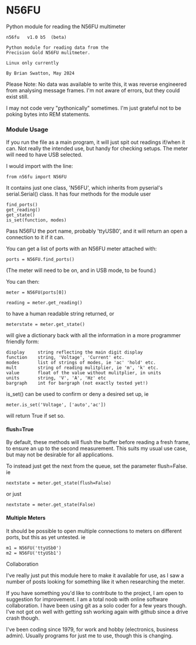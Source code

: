 # N56FU
Python module for reading the N56FU multimeter

    n56fu   v1.0 b5  (beta)

    Python module for reading data from the
    Precision Gold N56FU mulitmeter.

    Linux only currently

    By Brian Swatton, May 2024


Please Note:
No data was available to write this, it was reverse engineered
from analysing message frames.  I'm not aware of errors, but
they could exist still.

I may not code very "pythonically" sometimes. I'm just grateful
not to be poking bytes into REM statements.


### Module Usage

If you run the file as a main program, it will just spit out
readings if/when it can. Not really the intended use, but handy
for checking setups.  The meter will need to have USB selected.

I would import with the line:

    from n56fu import N56FU

It contains just one class, 'N56FU', which inherits from
pyserial's serial.Serial() class. It has four methods for the
module user

	find_ports()
	get_reading()
	get_state()
    is_set(function, modes)

Pass N56FU the port name, probably 'ttyUSB0', and it will return an
open a connection to it if it can.

You can get a list of ports with an N56FU meter attached with:

	ports = N56FU.find_ports()

(The meter will need to be on, and in USB mode, to be found.)

You can then:

    meter = N56FU(ports[0])

    reading = meter.get_reading()

to have a human readable string returned, or

    meterstate = meter.get_state()

will give a dictionary back with all the information in a more
programmer friendly form:

    display     string reflecting the main digit display
    function    string, 'Voltage', 'Current' etc.
    modes       list of strings of modes, ie 'ac' 'hold' etc.
    mult        string of reading mulitplier, ie 'm', 'k' etc.
    value       float of the value without mulitplier, in units
    units       string, 'V', 'A', 'Hz' etc
    bargraph    int for bargraph (not exactly tested yet!)


is_set() can be used to confirm or deny a desired set up, ie

    meter.is_set('Voltage', ['auto','ac'])

will return True if set so.


#### flush=True

By default, these methods will flush the buffer before reading a
fresh frame, to ensure an up to the second measurement. This suits
my usual use case, but may not be desirable for all applications.

To instead just get the next from the queue, set the parameter
flush=False. ie

    nextstate = meter.get_state(flush=False)

or just

    nextstate = meter.get_state(False)


#### Multiple Meters


It should be possible to open multiple connections to meters
on different ports, but this as yet untested.  ie

    m1 = N56FU('ttyUSb0')
    m2 = N56FU('ttyUSb1')


Collaboration


I've really just put this module here to make it available for
use, as I saw a number of posts looking for something like it
when researching the meter.

If you have something you'd like to contribute to the project, I
am open to suggestion for improvement. I am a total noob with
online software collaboration. I have been using git as a solo
coder for a few years though. I've not got on well with getting
ssh working again with github since a drive crash though. 

I've been coding since 1979, for work and hobby (electronics,
business admin). Usually programs for just me to use, though this
is changing.

